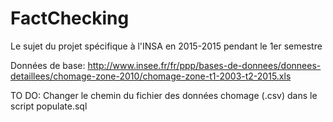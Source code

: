 # FactChecking
Le sujet du projet spécifique à l'INSA en 2015-2015 pendant le 1er semestre

Données de base:
http://www.insee.fr/fr/ppp/bases-de-donnees/donnees-detaillees/chomage-zone-2010/chomage-zone-t1-2003-t2-2015.xls

TO DO:
Changer le chemin du fichier des données chomage (.csv) dans le script populate.sql


